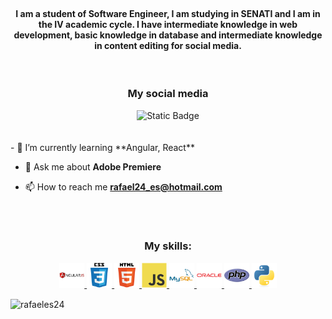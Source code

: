 <div id="header" align="center">
  <img src="https://lh3.googleusercontent.com/fife/APg5EOYR3rZxX1z7kmoS0_NvJqHn93uPKwNfqjniAqS9kzdahOwdqump9VdYUTOLc0VL7uFH4-lnQoMhMv_1ZlvxbT0xdQtBVbNeUm95KE10dwqfZLlH0YMwdGMcKKoAxrgE8K2Iv7QrqEAAezN50HUdAzm1GfuN9A-Ng_a1IRWhAhFU_NEaIxvGmVxoenTKwWcRFlG4f3Sa62YyIz48JoMdRRVh9KJ94W8NJRqxm1BGVYYb6ZsA_q1FFF4i7WL8_Xk6LohtRBt90b-a9Vm0fMkId16zDuRQhjdUAD2oGPnVbmLd40mo4QNI3gpmCT0XK0jlaX7xH9CjTmlkiF3xAbx8_irmw5DOip0BsdtkF76XhiGls10Awsz9NQVqdkcSA2IH_tZaqWyumDdspII-ULh4kCA0_P68TdqXpxRaoXAQpiAZJztkEefk1faOiQOgrVKcuvK0FAalD6y6bHE6esuUeNr77j4pxbSUHMa8UPZVvgCvlpJxRZtQdMDVC-f4m71zK20tsgz5hZ5VIBFu6NKHQ9EkPxCNtrWVsG8Lv7dHJDuzmYUSBq7xSpVH4alIxdG8RlQVsMLff8atmnb5kCvVAmMqrqCS2OF8m_LcyhNUL6UfbJcN_tdAbs4TBAKwvrlNNeG0kKLrEzwES5R-bxlDzojaH-z_DZmRcpz2UmSc-E7pUNvKxQOreL9Wyiw3LQQjX2hxuQOeP6613nFzR4CMa6Nvv_53h6rwHR1D639COMXS1DvNiki9jIjVDtzVE6qTX3V551e9SfSSZym_Xu0uZOKoNlZzOCHwO-BDD9Nj2pu4i3e8meZEjgmzYfI_VIoc6OF52KPlL8Aya_1q3JzP60yaq5eDxJUcvu3gIX-HHo-pC7lNz1Q6oN8OUL7JyscMjgb1FJu-pY2g4tVkeDoTyDAzxIL88CPDowGjfwG1PSA7qzeVYZ6FuPqQ8V2qXQSd_RC1Pft2LiSy7RFkWChEK4uJyc1dqfeITcJlqT5v2B_3jQ-cSi7QQ17XY0ISGFumeXy_eYBfTvF6zOiqN3qRm_ES7IIRmzZgrr0Lyx-yz9kPPldMsdajnMUUTvyeMQrXCW9LUIT6FAVmrtTD-33Px537_6Gs1L0LGEhVMD9wjOEFpXUhnVFNCrvLcMrbbURNzdpGL0cyb-Fve0eZXa7HY_RRVJqG2bBAwnEKEKOZ_6yksdfJ4n3cENbQq6x7f6SkDqgczgk0XJyawiJKuMZT2WDGen-wdwnlMtQKnaoCzyDqsvoYNF0i9iZRwiXLie4Mx_8RVOHGB95chbYQ5KyliVhZ7Oo8m3WyxM70YtQu51saF0IFhA2_7ZqhKhjGNWn_CsSld2RpB9cM0OfYN9bV44CluMyhqV0I4NvAhQNY6oviV_FlGUKZ1Dpm1WJb05d-Kp_Q98QTxwgq09pdBIeNDhFX58x7mFuIn_4JJQxXIrmfoojsXT31IQpHVamVG9sDfmOm01vuBIW3Wu_Dfizkk_d9-zcrpQinzZmj-FQawqFogoQ3q8wBReyBCgB3boesJUsPsP-Do-YhK-c=w1920-h969" alt="">
<h4>I am a student of Software Engineer, I am studying in SENATI and I am in the IV academic cycle. I have intermediate knowledge in web development, basic knowledge in database and intermediate knowledge in content editing for social media.</h4>
</div>
<br>

<div id="socialMedia" align="center">
  <h3>My social media</h3>
  <img src="https://img.shields.io/badge/%40rafaeles24-%23C13584?style=for-the-badge&logo=Instagram&logoColor=white&link=https%3A%2F%2Fwww.instagram.com%2Frafaeles24%2F" alt="">
  <img alt="Static Badge" src="https://img.shields.io/badge/rafael24__es%40hotmail.com-%23127CD6?style=for-the-badge&logoColor=white">
  <img src="https://img.shields.io/badge/plantotaa-%237289da?style=for-the-badge&logo=discord&logoColor=white" alt="">
</div>
<br><br>
<div id="aboutMe">
- 🌱 I’m currently learning **Angular, React**

- 💬 Ask me about **Adobe Premiere**

- 📫 How to reach me **rafael24_es@hotmail.com**
</div>
<br><br>
<h3 align="center"> My skills:</h3>
<p align="center"> <a href="https://angular.io" target="_blank" rel="noreferrer"> <img src="https://raw.githubusercontent.com/devicons/devicon/master/icons/angularjs/angularjs-original-wordmark.svg" alt="angularjs" width="40" height="40"/> </a> <a href="https://www.w3schools.com/css/" target="_blank" rel="noreferrer"> <img src="https://raw.githubusercontent.com/devicons/devicon/master/icons/css3/css3-original-wordmark.svg" alt="css3" width="40" height="40"/> </a> <a href="https://www.w3.org/html/" target="_blank" rel="noreferrer"> <img src="https://raw.githubusercontent.com/devicons/devicon/master/icons/html5/html5-original-wordmark.svg" alt="html5" width="40" height="40"/> </a> <a href="https://developer.mozilla.org/en-US/docs/Web/JavaScript" target="_blank" rel="noreferrer"> <img src="https://raw.githubusercontent.com/devicons/devicon/master/icons/javascript/javascript-original.svg" alt="javascript" width="40" height="40"/> </a> <a href="https://www.mysql.com/" target="_blank" rel="noreferrer"> <img src="https://raw.githubusercontent.com/devicons/devicon/master/icons/mysql/mysql-original-wordmark.svg" alt="mysql" width="40" height="40"/> </a> <a href="https://www.oracle.com/" target="_blank" rel="noreferrer"> <img src="https://raw.githubusercontent.com/devicons/devicon/master/icons/oracle/oracle-original.svg" alt="oracle" width="40" height="40"/> </a> <a href="https://www.php.net" target="_blank" rel="noreferrer"> <img src="https://raw.githubusercontent.com/devicons/devicon/master/icons/php/php-original.svg" alt="php" width="40" height="40"/> </a> <a href="https://www.python.org" target="_blank" rel="noreferrer"> <img src="https://raw.githubusercontent.com/devicons/devicon/master/icons/python/python-original.svg" alt="python" width="40" height="40"/> </a> </p>

<p><img align="center" src="https://github-readme-stats.vercel.app/api/top-langs?username=rafaeles24&show_icons=true&locale=en&layout=compact" alt="rafaeles24" /></p>

